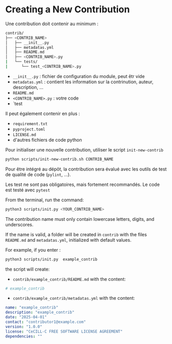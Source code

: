 # Creating a New Contribution

Une  contribution doit contenir au minimum :

``` bash
contrib/
├── <CONTRIB_NAME>
│   ├── __init__.py
│   ├── metadatas.yml
│   ├── README.md
│   ├── <CONTRIB_NAME>.py
|   └── tests/
|      └── test_<CONTRIB_NAME>.py
```

- `__init__.py` : fichier de configuration du module, peut êtr vide
- `metadatas.yml` : contient les information sur la contrinution, auteur, description, ...
- `README.md`
- `<CONTRIB_NAME>.py` : votre code
- `test


Il peut également contenir en plus :

- `requirement.txt`
- `pyproject.toml`
- `LICENSE.md`
- d'autres fichiers de code python

Pour initialiser une nouvelle contribution, utiliser le script `init-new-contrib`
``` bash
python scripts/init-new-contrib.sh CONTRIB_NAME
```

Pour être intégré au dépôt, la contribution sera évalué avec les outils de test de qualité de code (`pylint`, ...).

Les test ne sont pas obligatoires, mais fortement recommandés. Le code est testé avec `pytest`



From the terminal, run the command:
``` bash
python3 scripts/init.py <YOUR_CONTRIB_NAME>
```
The contribution name must only contain lowercase letters, digits, and underscores.

If the name is valid, a folder will be created in `contrib` with the files `README.md` and `metadatas.yml`, initialized with default values.

For example, if you enter :
``` bash
python3 scripts/init.py  example_contrib
```
the script will create:

- `contrib/example_contrib/README.md` with the content:
``` bash
# example_contrib
```

- `contrib/example_contrib/metadatas.yml` with the content:
``` yaml
name: "example_contrib"
description: "example_contrib"
date: "2025-04-01"
contact: "contributor1@example.com"
version: "1.0.0"
license: "CeCILL-C FREE SOFTWARE LICENSE AGREEMENT"
dependencies: ""
```

